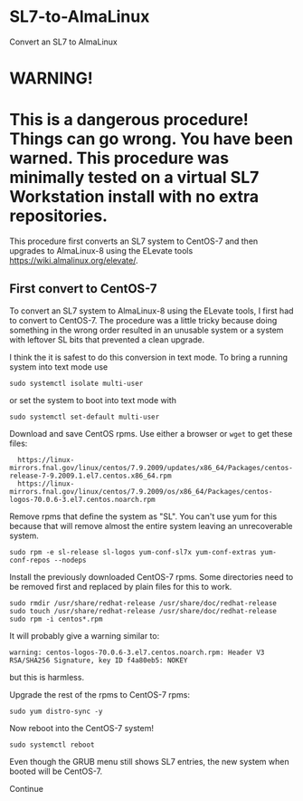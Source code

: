 # SL7-to-AlmaLinux
Convert an SL7 to AlmaLinux

# WARNING!
# This is a dangerous procedure! Things can go wrong. You have been warned. This procedure was minimally tested on a virtual SL7 Workstation install with no extra repositories.

This procedure first converts an SL7 system to CentOS-7 and then upgrades to AlmaLinux-8 using the ELevate tools https://wiki.almalinux.org/elevate/.

## First convert to CentOS-7

To convert an SL7 system to AlmaLinux-8 using the ELevate tools, I first had to
convert to CentOS-7.
The procedure was a little tricky because doing something in the wrong order resulted
in an unusable system or a system with leftover SL bits that prevented a clean upgrade.

I think the it is safest to do this conversion in text mode.
To bring a running system into text mode use
```
sudo systemctl isolate multi-user
```
or set the system to boot into text mode with
```
sudo systemctl set-default multi-user
```

Download and save CentOS rpms. Use either a browser or `wget` to get these files:
```
  https://linux-mirrors.fnal.gov/linux/centos/7.9.2009/updates/x86_64/Packages/centos-release-7-9.2009.1.el7.centos.x86_64.rpm
  https://linux-mirrors.fnal.gov/linux/centos/7.9.2009/os/x86_64/Packages/centos-logos-70.0.6-3.el7.centos.noarch.rpm

```
Remove rpms that define the system as "SL". You can't use yum for this because that will remove almost the entire system leaving an unrecoverable system.
```
sudo rpm -e sl-release sl-logos yum-conf-sl7x yum-conf-extras yum-conf-repos --nodeps
```

Install the previously downloaded CentOS-7 rpms. Some directories need to be removed first and replaced by plain files for this to work.
```
sudo rmdir /usr/share/redhat-release /usr/share/doc/redhat-release
sudo touch /usr/share/redhat-release /usr/share/doc/redhat-release
sudo rpm -i centos*.rpm
```
It will probably give a warning similar to:
```
warning: centos-logos-70.0.6-3.el7.centos.noarch.rpm: Header V3 RSA/SHA256 Signature, key ID f4a80eb5: NOKEY
```
but this is harmless.

Upgrade the rest of the rpms to CentOS-7 rpms:
```
sudo yum distro-sync -y
```

Now reboot into the CentOS-7 system!
```
sudo systemctl reboot
```
Even though the GRUB menu still shows SL7 entries, the new system when booted will be CentOS-7.

Continue 
